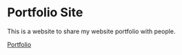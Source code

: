 <h1>Portfolio Site</h1>

This is a website to share my website portfolio with people.

[Portfolio](https://github.com/TomSpencer-Dev/TomSpencer-Dev.github.io/blob/main/index.html)
